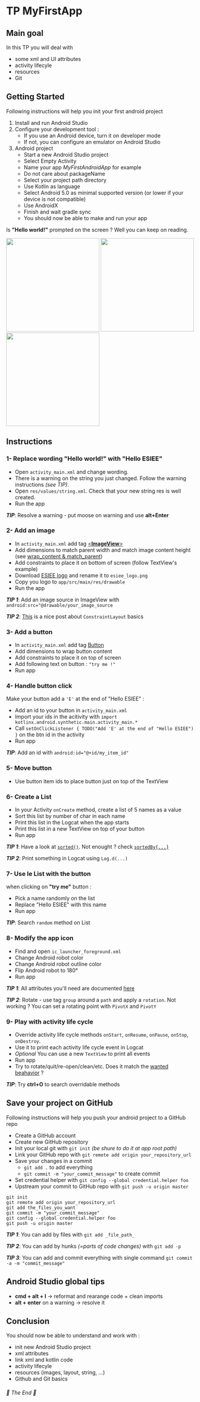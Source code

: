 # TP MyFirstApp

## Main goal

In this TP you will deal with 
* some xml and UI attributes
* activity lifecyle
* resources
* Git


## Getting Started

Following instructions will help you init your first android project

1. Install and run Android Studio
2. Configure your development tool : 
    * If you use an Android device, turn it on developer mode
    * If not, you can configure an emulator on Android Studio
3. Android project 
    * Start a new Android Studio project
    * Select Empty Activity
    * Name your app *MyFirstAndroidApp* for example
    * Do not care about packageName
    * Select your project path directory
    * Use Kotlin as language
    * Select Android 5.0 as minimal supported version (or lower if your device is not compatible)
    * Use AndroidX
    * Finish and wait gradle sync
    * You should now be able to make and run your app

Is **"Hello world!"** prompted on the screen ? Well you can keep on reading. 

<img src="images/new_project.png" height="250"> <img src="images/new_project_activity_selection.png" height="250"> <img src="images/new_project_name_select.png" height="250">

## Instructions


### 1- Replace wording **"Hello world!"** with **"Hello ESIEE"**

* Open `activity_main.xml` and change wording.
* There is a warning on the string you just changed. Follow the warning instructions *(see TIP)*. 
* Open `res/values/string.xml`. Check that your new string res is well created.  
* Run the app 

***TIP***: Resolve a warning - put moose on warning and use **alt+Enter**


### 2- Add an image 

* In `activity_main.xml` add tag [<**ImageView**>](https://developer.android.com/reference/android/widget/ImageView)
* Add dimensions to match parent width and match image content height (see [wrap_content & match_parent](https://developer.android.com/reference/android/view/ViewGroup.LayoutParams#xml-attributes_1))
* Add constraints to place it on bottom of screen (follow TextView's example)
* Download [ESIEE logo](https://www.esiee.fr/sites/all/themes/custom/esiee_theme/logo.png) and rename it to `esiee_logo.png`
* Copy you logo to `app/src/main/res/drawable` 
* Run the app 

***TIP 1***: Add an image source in ImageView with `android:src="@drawable/your_image_source`

***TIP 2***: [This](https://medium.com/@loutry/guide-to-constraintlayout-407cd87bc013) is a nice post about `ConstraintLayout` basics


### 3- Add a button 

* In `activity_main.xml` add tag [Button](https://developer.android.com/reference/android/widget/Button)
* Add dimensions to wrap button content
* Add constraints to place it on top of screen
* Add following text on button : `"try me !"`
* Run app


### 4- Handle button click

Make your button add a `'E'` at the end of "Hello ESIEE" : 

* Add an id to your button in `activity_main.xml` 
* Import your ids in the acitivity with `import kotlinx.android.synthetic.main.activity_main.*`
* Call `setOnClickListener { TODO("Add 'E' at the end of "Hello ESIEE") }` on the btn id in the activity
* Run app

***TIP***: Add an id with `android:id="@+id/my_item_id"` 
 

### 5- Move button

* Use button item ids to place button just on top of the TextView


### 6- Create a List

* In your Activity `onCreate` method, create a list of 5 names as a value
* Sort this list by number of char in each name
* Print this list in the Logcat when the app starts
* Print this list in a new TextView on top of your button 
* Run app

***TIP 1***: Have a look at [`sorted()`](https://kotlinlang.org/api/latest/jvm/stdlib/kotlin.collections/sorted.html). Not enought ? check [`sortedBy{...}`](https://kotlinlang.org/api/latest/jvm/stdlib/kotlin.collections/sorted-by.html)

***TIP 2***: Print something in Logcat using `Log.d(...)` 


### 7- Use le List with the button

when clicking on **"try me"** button :
* Pick a name randomly on the list
* Replace "Hello ESIEE" with this name
* Run app

***TIP***: Search `random` method on List 


### 8- Modify the app icon

* Find and open `ic_launcher_foreground.xml`
* Change Android robot color
* Change Android robot outline color 
* Flip Android robot to 180° 
* Run app

***TIP 1***: All attributes you'll need are documented [here](https://developer.android.com/reference/android/graphics/drawable/VectorDrawable)

***TIP 2***: Rotate - use tag `group` around a `path` and apply a `rotation`. Not working ? You can set a rotating point with `PivotX` and `PivotY`
 

### 9- Play with activity life cycle
* Override activity life cycle methods `onStart`, `onResume`, `onPause`, `onStop`, `onDestroy`.
* Use it to print each activity life cycle event in Logcat
* _Optional_  You can use a new `TextView` to print all events 
* Run app
* Try to rotate/quit/re-open/clean/etc. Does it match the [wanted beahavior](https://developer.android.com/guide/components/activities/activity-lifecycle#alc) ?   

***TIP***: Try **ctrl+O** to search overridable methods



## Save your project on GitHub

Following instructions will help you push your android project to a GitHub repo

* Create a GitHub account
* Create new GitHub repository
* Init your local git with `git init`  _(be shure to do it at app root path)_
* Link your GitHub repo with `git remote add origin your_repository_url`
* Save your changes in a commit 
    * `git add .` to add everything
    * `git commit -m "your_commit_message"` to create commit
* Set credential helper with `git config --global credential.helper foo`
* Upstream your commit to GitHub repo with  `git push -u origin master`

```
git init
git remote add origin your_repository_url
git add the_files_you_want
git commit -m "your_commit_message"
git config --global credential.helper foo
git push -u origin master
```

***TIP 1***: You can add by files with `git add _file_path_`

***TIP 2***: You can add by hunks _(=parts of code changes)_ with `git add -p`

***TIP 3***: You can add and commit everything with single command `git commit -a -m "commit_message"`

## Android Studio global tips

* **cmd + alt + l** → reformat and rearange code + clean imports
* **alt + enter** on a warning → resolve it 



## Conclusion

You should now be able to understand and work with :
* init new Android Studio project
* xml attributes
* link xml and kotlin code
* activity lifecyle
* resources (images, layout, string, ...)
* Github and Git basics


###### :clap: The End :clap:
